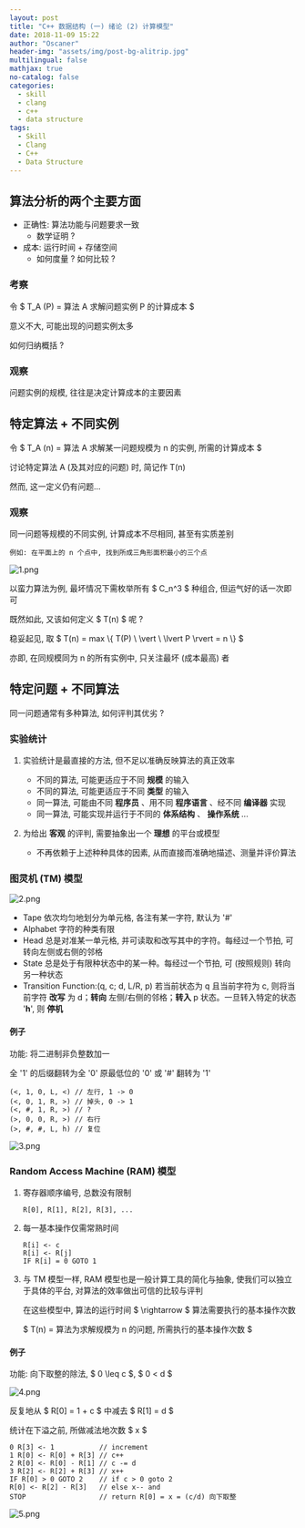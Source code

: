 ```yaml
---
layout: post
title: "C++ 数据结构 (一) 绪论 (2) 计算模型"
date: 2018-11-09 15:22
author: "Oscaner"
header-img: "assets/img/post-bg-alitrip.jpg"
multilingual: false
mathjax: true
no-catalog: false
categories:
  - skill
  - clang
  - c++
  - data structure
tags:
  - Skill
  - Clang
  - C++
  - Data Structure
---
```


## 算法分析的两个主要方面

- 正确性: 算法功能与问题要求一致
    - 数学证明 ?
- 成本: 运行时间 + 存储空间
    - 如何度量 ? 如何比较 ?

### 考察

令 $ T_A (P) = 算法 A 求解问题实例 P 的计算成本 $

意义不大, 可能出现的问题实例太多

如何归纳概括 ?

### 观察

问题实例的规模, 往往是决定计算成本的主要因素

## 特定算法 + 不同实例

令 $ T_A (n) = 算法 A 求解某一问题规模为 n 的实例, 所需的计算成本  $

讨论特定算法 A (及其对应的问题) 时, 简记作 T(n)

然而, 这一定义仍有问题...

### 观察

同一问题等规模的不同实例, 计算成本不尽相同, 甚至有实质差别

`例如: 在平面上的 n 个点中, 找到所成三角形面积最小的三个点`

![1.png](/assets/img/in-post/skill/data-structure/post-intro-calc-mode/1.png)

以蛮力算法为例, 最坏情况下需枚举所有 $ C_n^3 $ 种组合, 但运气好的话一次即可

既然如此, 又该如何定义 $ T(n) $ 呢 ?

稳妥起见, 取 $ T(n) = max \\{ T(P) \  \vert \  \lvert P \rvert = n \\} $

亦即, 在同规模同为 n 的所有实例中, 只关注最坏 (成本最高) 者

## 特定问题 + 不同算法

同一问题通常有多种算法, 如何评判其优劣 ?

### 实验统计

1. 实验统计是最直接的方法, 但不足以准确反映算法的真正效率
    - 不同的算法, 可能更适应于不同 **规模** 的输入
    - 不同的算法, 可能更适应于不同 **类型** 的输入
    - 同一算法, 可能由不同 **程序员** 、用不同 **程序语言** 、经不同 **编译器** 实现
    - 同一算法, 可能实现并运行于不同的 **体系结构** 、 **操作系统** ...

2. 为给出 **客观** 的评判, 需要抽象出一个 **理想** 的平台或模型
    - 不再依赖于上述种种具体的因素, 从而直接而准确地描述、测量并评价算法

### 图灵机 (TM) 模型

![2.png](/assets/img/in-post/skill/data-structure/post-intro-calc-mode/2.png)

- Tape 依次均匀地划分为单元格, 各注有某一字符, 默认为 '#'
- Alphabet 字符的种类有限
- Head 总是对准某一单元格, 并可读取和改写其中的字符。每经过一个节拍, 可转向左侧或右侧的邻格
- State 总是处于有限种状态中的某一种。每经过一个节拍, 可 (按照规则) 转向另一种状态
- Transition Function:(q, c; d, L/R, p) 若当前状态为 q 且当前字符为 c, 则将当前字符 **改写** 为 d；**转向** 左侧/右侧的邻格；**转入** p 状态。一旦转入特定的状态 '**h**', 则 **停机**

#### 例子

功能: 将二进制非负整数加一

全 '1' 的后缀翻转为全 '0'
原最低位的 '0' 或 '#' 翻转为 '1'

```
(<, 1, 0, L, <) // 左行, 1 -> 0
(<, 0, 1, R, >) // 掉头, 0 -> 1
(<, #, 1, R, >) // ?
(>, 0, 0, R, >) // 右行
(>, #, #, L, h) // 复位
```

![3.png](/assets/img/in-post/skill/data-structure/post-intro-calc-mode/3.png)

### Random Access Machine (RAM) 模型

1. 寄存器顺序编号, 总数没有限制

    ```
    R[0], R[1], R[2], R[3], ...
    ```

2. 每一基本操作仅需常熟时间

    ```
    R[i] <- c
    R[i] <- R[j]
    IF R[i] = 0 GOTO 1
    ```

3. 与 TM 模型一样, RAM 模型也是一般计算工具的简化与抽象, 使我们可以独立于具体的平台, 对算法的效率做出可信的比较与评判

    在这些模型中, 算法的运行时间 $ \rightarrow $ 算法需要执行的基本操作次数

    $ T(n) = 算法为求解规模为 n 的问题, 所需执行的基本操作次数 $

#### 例子

功能: 向下取整的除法, $ 0 \leq c $, $ 0 < d $

![4.png](/assets/img/in-post/skill/data-structure/post-intro-calc-mode/4.png)

反复地从 $ R[0] = 1 + c $ 中减去 $ R[1] = d $

统计在下溢之前, 所做减法地次数 $ x $

```
0 R[3] <- 1           // increment
1 R[0] <- R[0] + R[3] // c++
2 R[0] <- R[0] - R[1] // c -= d
3 R[2] <- R[2] + R[3] // x++
IF R[0] > 0 GOTO 2    // if c > 0 goto 2
R[0] <- R[2] - R[3]   // else x-- and
STOP                  // return R[0] = x = (c/d) 向下取整
```

![5.png](/assets/img/in-post/skill/data-structure/post-intro-calc-mode/5.png)
